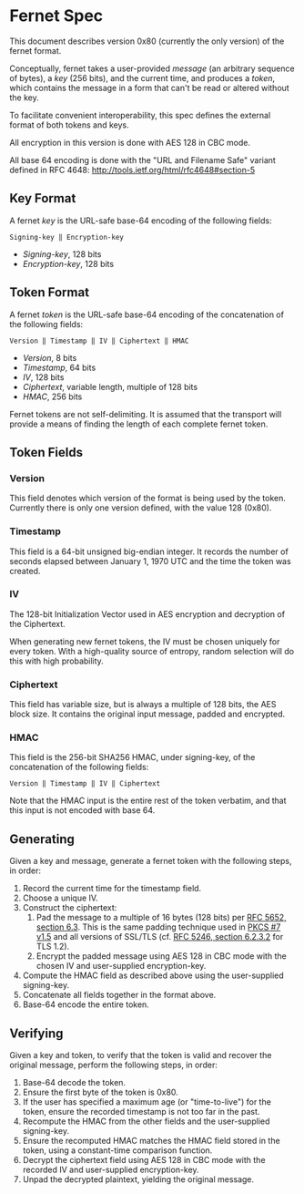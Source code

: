 # Fernet Spec

This document describes version 0x80 (currently the only
version) of the fernet format.

Conceptually, fernet takes a user-provided *message* (an arbitrary
sequence of bytes), a *key* (256 bits), and the current
time, and produces a *token*, which contains the message in a form
that can't be read or altered without the key.

To facilitate convenient interoperability, this spec defines the
external format of both tokens and keys.

All encryption in this version is done with AES 128 in CBC mode.

All base 64 encoding is done with the "URL and Filename Safe"
variant defined in RFC 4648:
http://tools.ietf.org/html/rfc4648#section-5

## Key Format

A fernet *key* is the URL-safe base-64 encoding of the following
fields:

    Signing-key ‖ Encryption-key

- *Signing-key*, 128 bits
- *Encryption-key*, 128 bits

## Token Format

A fernet *token* is the URL-safe base-64 encoding of the
concatenation of the following fields:

    Version ‖ Timestamp ‖ IV ‖ Ciphertext ‖ HMAC

- *Version*, 8 bits
- *Timestamp*, 64 bits
- *IV*, 128 bits
- *Ciphertext*, variable length, multiple of 128 bits
- *HMAC*, 256 bits

Fernet tokens are not self-delimiting. It is assumed that the
transport will provide a means of finding the length of each
complete fernet token.

## Token Fields

### Version

This field denotes which version of the format is being used by
the token. Currently there is only one version defined, with the
value 128 (0x80).

### Timestamp

This field is a 64-bit unsigned big-endian integer. It records the
number of seconds elapsed between January 1, 1970 UTC and the time
the token was created.

### IV

The 128-bit Initialization Vector used in AES encryption and
decryption of the Ciphertext.

When generating new fernet tokens, the IV must be chosen uniquely
for every token. With a high-quality source of entropy, random
selection will do this with high probability.

### Ciphertext

This field has variable size, but is always a multiple of 128
bits, the AES block size. It contains the original input message,
padded and encrypted.

### HMAC

This field is the 256-bit SHA256 HMAC, under signing-key, of the
concatenation of the following fields:

    Version ‖ Timestamp ‖ IV ‖ Ciphertext

Note that the HMAC input is the entire rest of the token verbatim,
and that this input is not encoded with base 64.

## Generating

Given a key and message, generate a fernet token with the
following steps, in order:

1. Record the current time for the timestamp field.
2. Choose a unique IV.
3. Construct the ciphertext:
   1. Pad the message to a multiple of 16 bytes (128 bits) per [RFC
   5652, section 6.3](http://tools.ietf.org/html/rfc5652#section-6.3).
   This is the same padding technique used in [PKCS #7
   v1.5](http://tools.ietf.org/html/rfc2315#section-10.3) and all
   versions of SSL/TLS (cf. [RFC 5246, section
   6.2.3.2](http://tools.ietf.org/html/rfc5246#section-6.2.3.2) for
   TLS 1.2).
   2. Encrypt the padded message using AES 128 in CBC mode with
   the chosen IV and user-supplied encryption-key.
4. Compute the HMAC field as described above using the
user-supplied signing-key.
5. Concatenate all fields together in the format above.
6. Base-64 encode the entire token.

## Verifying

Given a key and token, to verify that the token is valid and
recover the original message, perform the following steps, in
order:

1. Base-64 decode the token.
2. Ensure the first byte of the token is 0x80.
3. If the user has specified a maximum age (or "time-to-live") for
the token, ensure the recorded timestamp is not too far in the
past.
4. Recompute the HMAC from the other fields and the user-supplied
signing-key.
5. Ensure the recomputed HMAC matches the HMAC field stored in the
token, using a constant-time comparison function.
6. Decrypt the ciphertext field using AES 128 in CBC mode with the
recorded IV and user-supplied encryption-key.
7. Unpad the decrypted plaintext, yielding the original message.
